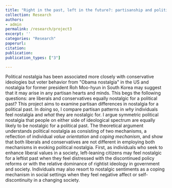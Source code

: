 ```yaml
---
title: "Right in the past, left in the future?: partisanship and politics of nostalgia"
collection: Research
authors: 
- admin
permalink: /research/project3
excerpt: ''
categories: "Research"
paperurl: 
citation:
publication: 
publication_types: ["3"]

---
```


Political nostalgia has been associated more closely with conservative ideologies but voter behavior from "Obama nostalgia" in the US and nostalgia for former president Roh Moo-hyun in South Korea may suggest that it may arise in any partisan hearts and minds. This begs the following questions: are liberals and conservatives equally nostalgic for a political past? This project aims to examine partisan differences in nostalgia for a political past. In doing so, I compare partisan patterns in *why* individuals feel nostalgia and *what* they are nostalgic for. I argue symmetric political nostalgia that people on either side of ideological spectrum are equally likely to be nostalgic for a political past. The theoretical argument understands political nostalgia as consisting of two mechanisms, a reflection of individual *value orientation* and *coping mechanism*, and show that both liberals and conservatives are not different in employing both mechanisms in evoking political nostalgia. First, as individuals who seek to enhance liberal values in a society, left-leaning citizens may feel nostalgic for a leftist past when they feel distressed with the discontinued policy reforms or with the relative dominance of rightist ideology in government and society. Individuals may also resort to nostalgic sentiments as a coping mechanism in social settings when they feel negative affect or self-discontinuity in a changing society. 
